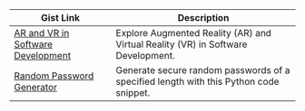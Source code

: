 | Gist Link                                   | Description                                                             |
| ------------------------------------------- | ----------------------------------------------------------------------- |
| [AR and VR in Software Development](https://gist.github.com/deepthiinduri/e9d139a7c73b759332eb773992fcca58)  | Explore Augmented Reality (AR) and Virtual Reality (VR) in Software Development. |
| [Random Password Generator](https://gist.github.com/deepthiinduri/e9d139a7c73b759332eb773992fcca58) | Generate secure random passwords of a specified length with this Python code snippet. |
